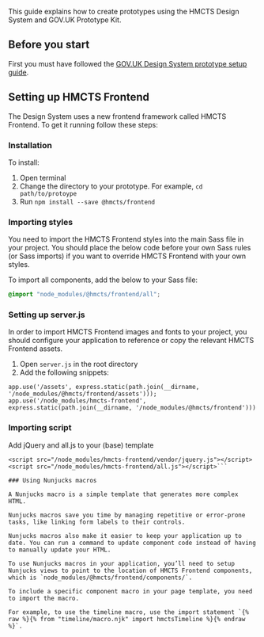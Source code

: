 This guide explains how to create prototypes using the HMCTS Design System and GOV.UK Prototype Kit.

## Before you start

First you must have followed the [GOV.UK Design System prototype setup guide](https://design-system.service.gov.uk/get-started/prototyping/).

## Setting up HMCTS Frontend

The Design System uses a new frontend framework called HMCTS Frontend. To get it running follow these steps:

### Installation

To install:

1. Open terminal
2. Change the directory to your prototype. For example, `cd path/to/protoype`
3. Run `npm install --save @hmcts/frontend`

### Importing styles

You need to import the HMCTS Frontend styles into the main Sass file in your
project. You should place the below code before your own Sass rules (or Sass
imports) if you want to override HMCTS Frontend with your own styles.

To import all components, add the below to your Sass file:

  ```CSS
  @import "node_modules/@hmcts/frontend/all";
  ```

### Setting up server.js

In order to import HMCTS Frontend images and fonts to your project, you should configure your application to reference or copy the relevant HMCTS Frontend assets.

1. Open `server.js` in the root directory
2. Add the following snippets:

```
app.use('/assets', express.static(path.join(__dirname, '/node_modules/@hmcts/frontend/assets')));
app.use('/node_modules/hmcts-frontend', express.static(path.join(__dirname, '/node_modules/@hmcts/frontend')))
```

### Importing script

Add jQuery and all.js to your (base) template

```
<script src="/node_modules/hmcts-frontend/vendor/jquery.js"></script>
<script src="/node_modules/hmcts-frontend/all.js"></script>```

### Using Nunjucks macros

A Nunjucks macro is a simple template that generates more complex HTML.

Nunjucks macros save you time by managing repetitive or error-prone tasks, like linking form labels to their controls.

Nunjucks macros also make it easier to keep your application up to date. You can run a command to update component code instead of having to manually update your HTML.

To use Nunjucks macros in your application, you’ll need to setup Nunjucks views to point to the location of HMCTS Frontend components, which is `node_modules/@hmcts/frontend/components/`.

To include a specific component macro in your page template, you need to import the macro.

For example, to use the timeline macro, use the import statement `{% raw %}{% from "timeline/macro.njk" import hmctsTimeline %}{% endraw %}`.
